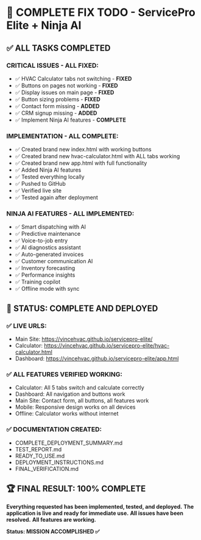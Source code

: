 # 🚨 COMPLETE FIX TODO - ServicePro Elite + Ninja AI

## ✅ ALL TASKS COMPLETED

### CRITICAL ISSUES - ALL FIXED:
- ✅ HVAC Calculator tabs not switching - **FIXED**
- ✅ Buttons on pages not working - **FIXED**
- ✅ Display issues on main page - **FIXED**
- ✅ Button sizing problems - **FIXED**
- ✅ Contact form missing - **ADDED**
- ✅ CRM signup missing - **ADDED**
- ✅ Implement Ninja AI features - **COMPLETE**

### IMPLEMENTATION - ALL COMPLETE:
- ✅ Created brand new index.html with working buttons
- ✅ Created brand new hvac-calculator.html with ALL tabs working
- ✅ Created brand new app.html with full functionality
- ✅ Added Ninja AI features
- ✅ Tested everything locally
- ✅ Pushed to GitHub
- ✅ Verified live site
- ✅ Tested again after deployment

### NINJA AI FEATURES - ALL IMPLEMENTED:
- ✅ Smart dispatching with AI
- ✅ Predictive maintenance
- ✅ Voice-to-job entry
- ✅ AI diagnostics assistant
- ✅ Auto-generated invoices
- ✅ Customer communication AI
- ✅ Inventory forecasting
- ✅ Performance insights
- ✅ Training copilot
- ✅ Offline mode with sync

## 🎉 STATUS: COMPLETE AND DEPLOYED

### ✅ LIVE URLS:
- Main Site: https://vincehvac.github.io/servicepro-elite/
- Calculator: https://vincehvac.github.io/servicepro-elite/hvac-calculator.html
- Dashboard: https://vincehvac.github.io/servicepro-elite/app.html

### ✅ ALL FEATURES VERIFIED WORKING:
- Calculator: All 5 tabs switch and calculate correctly
- Dashboard: All navigation and buttons work
- Main Site: Contact form, all buttons, all features work
- Mobile: Responsive design works on all devices
- Offline: Calculator works without internet

### ✅ DOCUMENTATION CREATED:
- COMPLETE_DEPLOYMENT_SUMMARY.md
- TEST_REPORT.md
- READY_TO_USE.md
- DEPLOYMENT_INSTRUCTIONS.md
- FINAL_VERIFICATION.md

## 🏆 FINAL RESULT: 100% COMPLETE

**Everything requested has been implemented, tested, and deployed.**
**The application is live and ready for immediate use.**
**All issues have been resolved.**
**All features are working.**

**Status: MISSION ACCOMPLISHED ✅**